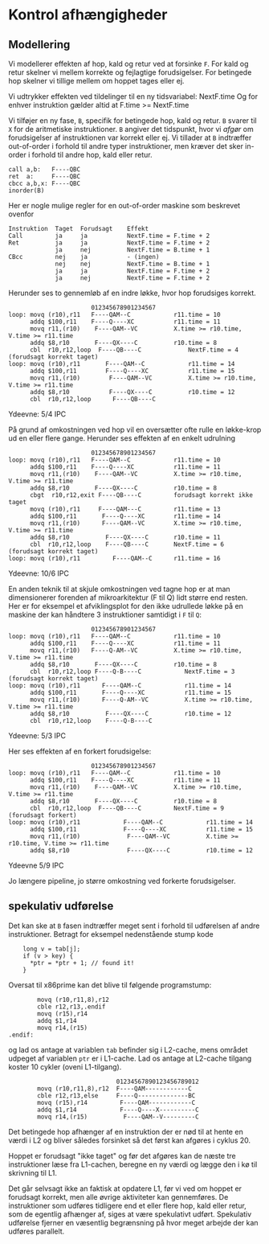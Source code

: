 # Kontrol afhængigheder

## Modellering

Vi modellerer effekten af hop, kald og retur ved at forsinke `F`.
For kald og retur skelner vi mellem korrekte og fejlagtige
forudsigelser. For betingede hop skelner vi tillige mellem om
hoppet tages eller ej.

Vi udtrykker effekten ved tildelinger til en ny tidsvariabel: NextF.time
Og for enhver instruktion gælder altid at F.time >= NextF.time

Vi tilføjer en ny fase, `B`, specifik for betingede hop, kald og retur.
`B` svarer til `X` for de aritmetiske instruktioner. `B` angiver det
tidspunkt, hvor vi *afgør* om forudsigelser af instruktionen var korrekt
eller ej. Vi tillader at `B` indtræffer out-of-order i forhold til andre 
typer instruktioner, men kræver det sker in-order i forhold til andre
hop, kald eller retur.

~~~
call a,b:   F----QBC
ret  a:     F----QBC
cbcc a,b,x: F----QBC
inorder(B)
~~~

Her er nogle mulige regler for en out-of-order maskine som beskrevet ovenfor
~~~
Instruktion  Taget  Forudsagt    Effekt
Call         ja     ja           NextF.time = F.time + 2
Ret          ja     ja           NextF.time = F.time + 2
             ja     nej          NextF.time = B.time + 1
CBcc         nej    ja           - (ingen)
             nej    nej          NextF.time = B.time + 1
             ja     ja           NextF.time = F.time + 2
             ja     nej          NextF.time = F.time + 2
~~~
Herunder ses to gennemløb af en indre løkke, hvor hop forudsiges korrekt.
~~~
                       012345678901234567
loop: movq (r10),r11   F----QAM--C            r11.time = 10
      addq $100,r11    F----Q----XC           r11.time = 11
      movq r11,(r10)    F----QAM--VC          X.time >= r10.time, V.time >= r11.time
      addq $8,r10       F----QX----C          r10.time = 8
      cbl  r10,r12,loop  F----QB----C             NextF.time = 4 (forudsagt korrekt taget)
loop: movq (r10),r11       F----QAM--C            r11.time = 14
      addq $100,r11        F----Q----XC           r11.time = 15
      movq r11,(r10)        F----QAM--VC          X.time >= r10.time, V.time >= r11.time
      addq $8,r10           F----QX----C          r10.time = 12
      cbl  r10,r12,loop      F----QB----C
~~~
Ydeevne: 5/4 IPC

På grund af omkostningen ved hop vil en oversætter ofte rulle en løkke-krop
ud en eller flere gange. Herunder ses effekten af en enkelt udrulning

~~~
                       012345678901234567
loop: movq (r10),r11   F----QAM--C            r11.time = 10
      addq $100,r11    F----Q----XC           r11.time = 11
      movq r11,(r10)    F----QAM--VC          X.time >= r10.time, V.time >= r11.time
      addq $8,r10       F----QX----C          r10.time = 8
      cbgt  r10,r12,exit F----QB----C         forudsagt korrekt ikke taget
      movq (r10),r11     F----QAM---C         r11.time = 13
      addq $100,r11       F----Q----XC        r11.time = 14
      movq r11,(r10)      F----QAM--VC        X.time >= r10.time, V.time >= r11.time
      addq $8,r10          F----QX----C       r10.time = 11
      cbl  r10,r12,loop    F----QB----C       NextF.time = 6 (forudsagt korrekt taget)
loop: movq (r10),r11         F----QAM--C      r11.time = 16
~~~
Ydeevne: 10/6 IPC

En anden teknik til at skjule omkostningen ved tagne hop er at man dimensionerer
forenden af mikroarkitektur (F til Q) lidt større end resten. Her er for eksempel
et afviklingsplot for den ikke udrullede løkke på en maskine der kan håndtere 3
instruktioner samtidigt i `F` til `Q`:

~~~
                       012345678901234567
loop: movq (r10),r11   F----QAM--C            r11.time = 10
      addq $100,r11    F----Q----XC           r11.time = 11
      movq r11,(r10)   F----Q-AM--VC          X.time >= r10.time, V.time >= r11.time
      addq $8,r10       F----QX----C          r10.time = 8
      cbl  r10,r12,loop F----Q-B----C            NextF.time = 3 (forudsagt korrekt taget)
loop: movq (r10),r11      F----QAM--C            r11.time = 14
      addq $100,r11       F----Q----XC           r11.time = 15
      movq r11,(r10)      F----Q-AM--VC          X.time >= r10.time, V.time >= r11.time
      addq $8,r10          F----QX----C          r10.time = 12
      cbl  r10,r12,loop    F----Q-B----C
~~~
Ydeevne: 5/3 IPC

Her ses effekten af en forkert forudsigelse:
~~~
                       012345678901234567
loop: movq (r10),r11   F----QAM--C            r11.time = 10
      addq $100,r11    F----Q----XC           r11.time = 11
      movq r11,(r10)    F----QAM--VC          X.time >= r10.time, V.time >= r11.time
      addq $8,r10       F----QX----C          r10.time = 8
      cbl  r10,r12,loop  F----QB----C         NextF.time = 9 (forudsagt forkert)
loop: movq (r10),r11            F----QAM--C            r11.time = 14
      addq $100,r11             F----Q----XC           r11.time = 15
      movq r11,(r10)             F----QAM--VC          X.time >= r10.time, V.time >= r11.time
      addq $8,r10                F----QX----C          r10.time = 12
~~~
Ydeevne 5/9 IPC

Jo længere pipeline, jo større omkostning ved forkerte forudsigelser.


## spekulativ udførelse

Det kan ske at `B` fasen indtræffer meget sent i forhold til udførelsen
af andre instruktioner. Betragt for eksempel nedenstående stump kode
~~~
    long v = tab[j];
    if (v > key) {
      *ptr = *ptr + 1; // found it!
    }
~~~
Oversat til x86prime kan det blive til følgende programstump:
~~~
        movq (r10,r11,8),r12
        cble r12,r13,.endif
        movq (r15),r14
        addq $1,r14
        movq r14,(r15)
.endif:
~~~
og lad os antage at variablen `tab` befinder sig i L2-cache, mens området
udpeget af variablen `ptr` er i L1-cache. Lad os antage at L2-cache tilgang
koster 10 cykler (oveni L1-tilgang).
~~~
                              01234567890123456789012
        movq (r10,r11,8),r12  F----QAM------------C
        cble r12,r13,else     F----Q--------------BC
        movq (r15),r14         F----QAM------------C
        addq $1,r14            F----Q----X----------C
        movq r14,(r15)          F----QAM--V---------C
~~~
Det betingede hop afhænger af en instruktion der er nød til at hente en værdi
i L2 og bliver således forsinket så det først kan afgøres i cyklus 20.

Hoppet er forudsagt "ikke taget" og før det afgøres kan de næste tre instruktioner
læse fra L1-cachen, beregne en ny værdi og lægge den i kø til skrivning til L1.

Det går selvsagt ikke an faktisk at opdatere L1, før vi ved om hoppet er
forudsagt korrekt, men alle øvrige aktiviteter kan gennemføres. De instruktioner
som udføres tidligere end et eller flere hop, kald eller retur, som de egentlig
afhænger af, siges at være spekulativt udført. Spekulativ udførelse fjerner en
væsentlig begrænsning på hvor meget arbejde der kan udføres parallelt.
